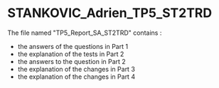 # STANKOVIC_Adrien_TP5_ST2TRD

The file named "TP5_Report_SA_ST2TRD" contains :
- the answers of the questions in Part 1
- the explanation of the tests in Part 2
- the answers to the question in Part 2
- the explanation of the changes in Part 3
- the explanation of the changes in Part 4
